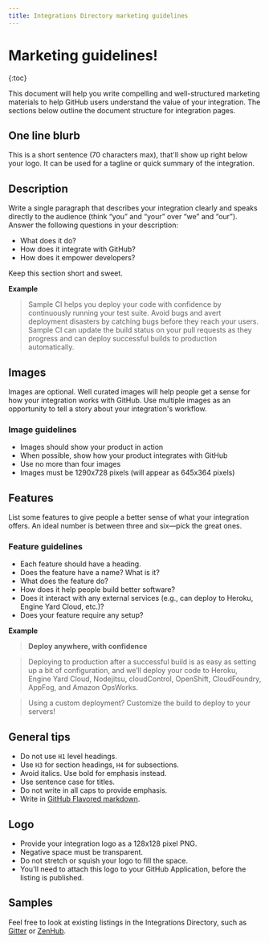 ```yaml
---
title: Integrations Directory marketing guidelines
---
```


# Marketing guidelines!

{:toc}

This document will help you write compelling and well-structured marketing materials to help GitHub users understand the value of your integration. The sections below outline the document structure for integration pages.

## One line blurb

This is a short sentence (70 characters max), that'll show up right below your logo. It can be used for a tagline or quick summary of the integration.

## Description

Write a single paragraph that describes your integration clearly and speaks directly to the audience (think “you” and “your” over “we” and “our”). Answer the following questions in your description:

- What does it do?
- How does it integrate with GitHub?
- How does it empower developers?

Keep this section short and sweet.

**Example**

> Sample CI helps you deploy your code with confidence by continuously running your test suite. Avoid bugs and avert deployment disasters by catching bugs before they reach your users. Sample CI can update the build status on your pull requests as they progress and can deploy successful builds to production automatically.

## Images

Images are optional. Well curated images will help people get a sense for how your integration works with GitHub. Use multiple images as an opportunity to tell a story about your integration's workflow.

### Image guidelines
- Images should show your product in action
- When possible, show how your product integrates with GitHub
- Use no more than four images
- Images must be 1290x728 pixels (will appear as 645x364 pixels)

## Features

List some features to give people a better sense of what your integration offers. An ideal number is between three and six—pick the great ones.

### Feature guidelines
- Each feature should have a heading.
- Does the feature have a name? What is it?
- What does the feature do?
- How does it help people build better software?
- Does it interact with any external services (e.g., can deploy to Heroku, Engine Yard Cloud, etc.)?
- Does your feature require any setup?

**Example**

> **Deploy anywhere, with confidence**

> Deploying to production after a successful build is as easy as setting up a bit of configuration, and we’ll deploy your code to Heroku, Engine Yard Cloud, Nodejitsu, cloudControl, OpenShift, CloudFoundry, AppFog, and Amazon OpsWorks.

> Using a custom deployment? Customize the build to deploy to your servers!

## General tips
- Do not use `H1` level headings.
- Use `H3` for section headings, `H4` for subsections.
- Avoid italics. Use bold for emphasis instead.
- Use sentence case for titles.
- Do not write in all caps to provide emphasis.
- Write in [GitHub Flavored markdown](https://help.github.com/articles/github-flavored-markdown/).

## Logo
- Provide your integration logo as a 128x128 pixel PNG.
- Negative space must be transparent.
- Do not stretch or squish your logo to fill the space.
- You'll need to attach this logo to your GitHub Application, before the listing is published.

## Samples
Feel free to look at existing listings in the Integrations Directory, such as [Gitter](https://github.com/integrations/gitter) or [ZenHub](https://github.com/integrations/zenhub).
